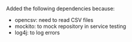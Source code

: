 Added the following dependencies because:
- opencsv:  need to read CSV files
- mockito: to mock repository in service testing
- log4j: to log errors